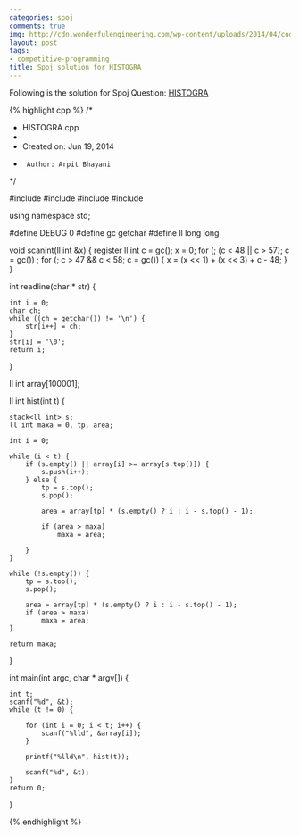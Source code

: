 ```yaml
---
categories: spoj
comments: true
img: http://cdn.wonderfulengineering.com/wp-content/uploads/2014/04/code-wallpaper-6.png
layout: post
tags:
- competitive-programming
title: Spoj solution for HISTOGRA
---
```


Following is the solution for Spoj Question: [HISTOGRA](http://www.spoj.com/problems/HISTOGRA/)

{% highlight cpp %}
/*
 * HISTOGRA.cpp
 *
 *  Created on: Jun 19, 2014
 *      Author: Arpit Bhayani
 */

#include <stack>
#include <cstdio>
#include <cstdlib>
#include <iostream>

using namespace std;

#define DEBUG 0
#define gc getchar
#define ll long long

void scanint(ll int &x) {
	register ll int c = gc();
	x = 0;
	for (; (c < 48 || c > 57); c = gc())
		;
	for (; c > 47 && c < 58; c = gc()) {
		x = (x << 1) + (x << 3) + c - 48;
	}
}

int readline(char * str) {

	int i = 0;
	char ch;
	while ((ch = getchar()) != '\n') {
		str[i++] = ch;
	}
	str[i] = '\0';
	return i;
}

ll int array[100001];

ll int hist(int t) {

	stack<ll int> s;
	ll int maxa = 0, tp, area;

	int i = 0;

	while (i < t) {
		if (s.empty() || array[i] >= array[s.top()]) {
			s.push(i++);
		} else {
			tp = s.top();
			s.pop();

			area = array[tp] * (s.empty() ? i : i - s.top() - 1);

			if (area > maxa)
				maxa = area;

		}
	}

	while (!s.empty()) {
		tp = s.top();
		s.pop();

		area = array[tp] * (s.empty() ? i : i - s.top() - 1);
		if (area > maxa)
			maxa = area;
	}

	return maxa;
}

int main(int argc, char * argv[]) {

	int t;
	scanf("%d", &t);
	while (t != 0) {

		for (int i = 0; i < t; i++) {
			scanf("%lld", &array[i]);
		}

		printf("%lld\n", hist(t));

		scanf("%d", &t);
	}
	return 0;
}

{% endhighlight %}